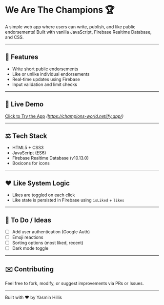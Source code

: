 # We Are The Champions 🏆

A simple web app where users can write, publish, and like public endorsements! Built with vanilla JavaScript, Firebase Realtime Database, and CSS.

---

## 🚀 Features

* Write short public endorsements
* Like or unlike individual endorsements
* Real-time updates using Firebase
* Input validation and limit checks

---

## 📂 Live Demo

[Click to Try the App](#) *(https://champions-world.netlify.app/)*

---

## ⚖️ Tech Stack

* HTML5 + CSS3
* JavaScript (ES6)
* Firebase Realtime Database (v10.13.0)
* Boxicons for icons

---

## ❤️ Like System Logic

* Likes are toggled on each click
* Like state is persisted in Firebase using `isLiked` + `likes`

---

## 🚧 To Do / Ideas

* [ ] Add user authentication (Google Auth)
* [ ] Emoji reactions
* [ ] Sorting options (most liked, recent)
* [ ] Dark mode toggle

---

## ✉️ Contributing

Feel free to fork, modify, or suggest improvements via PRs or Issues.

---

Built with ❤ by Yasmin Hillis
